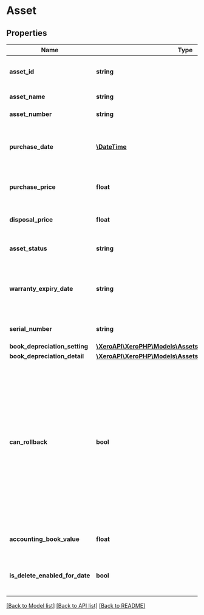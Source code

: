 # Asset

## Properties
Name | Type | Description | Notes
------------ | ------------- | ------------- | -------------
**asset_id** | **string** | The Xero-generated Id for the asset | 
**asset_name** | **string** | The name of the asset | 
**asset_number** | **string** | Must be unique. | [optional] 
**purchase_date** | [**\DateTime**](\DateTime.md) | The date the asset was purchased YYYY-MM-DD | [optional] 
**purchase_price** | **float** | The purchase price of the asset | [optional] 
**disposal_price** | **float** | The price the asset was disposed at | [optional] 
**asset_status** | **string** | See Asset Status Codes. | [optional] 
**warranty_expiry_date** | **string** | The date the asset’s warranty expires (if needed) YYYY-MM-DD | [optional] 
**serial_number** | **string** | The asset&#39;s serial number | [optional] 
**book_depreciation_setting** | [**\XeroAPI\XeroPHP\Models\Assets\BookDepreciationSetting**](BookDepreciationSetting.md) |  | 
**book_depreciation_detail** | [**\XeroAPI\XeroPHP\Models\Assets\BookDepreciationDetail**](BookDepreciationDetail.md) |  | [optional] 
**can_rollback** | **bool** | Boolean to indicate whether depreciation can be rolled back for this asset individually. This is true if it doesn&#39;t have &#39;legacy&#39; journal entries and if there is no lock period that would prevent this asset from rolling back. | [optional] 
**accounting_book_value** | **float** | The accounting value of the asset | [optional] 
**is_delete_enabled_for_date** | **bool** | Boolean to indicate whether delete is enabled | [optional] 

[[Back to Model list]](../README.md#documentation-for-models) [[Back to API list]](../README.md#documentation-for-api-endpoints) [[Back to README]](../README.md)


